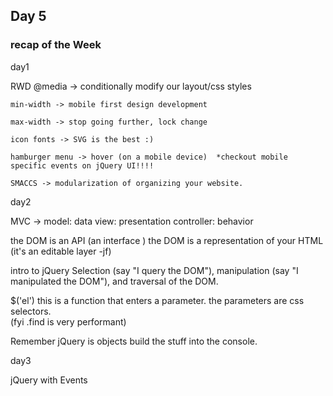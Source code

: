 ## Day 5

### recap of the Week

day1

RWD 
    @media -> conditionally modify our layout/css styles

    min-width -> mobile first design development

    max-width -> stop going further, lock change

    icon fonts -> SVG is the best :)

    hamburger menu -> hover (on a mobile device)  *checkout mobile specific events on jQuery UI!!!!

    SMACCS -> modularization of organizing your website.


day2

MVC ->  model:      data
        view:       presentation
        controller: behavior

the DOM is an API (an interface )
the DOM is a representation of your HTML (it's an editable layer -jf)

intro to jQuery
    Selection (say "I query the DOM"), 
    manipulation (say "I manipulated the DOM"), 
    and traversal of the DOM.

$('el') this is a function that enters a parameter.  the parameters are css selectors.  
(fyi .find is very performant)

Remember jQuery is objects build the stuff into the console.  


day3

jQuery with Events